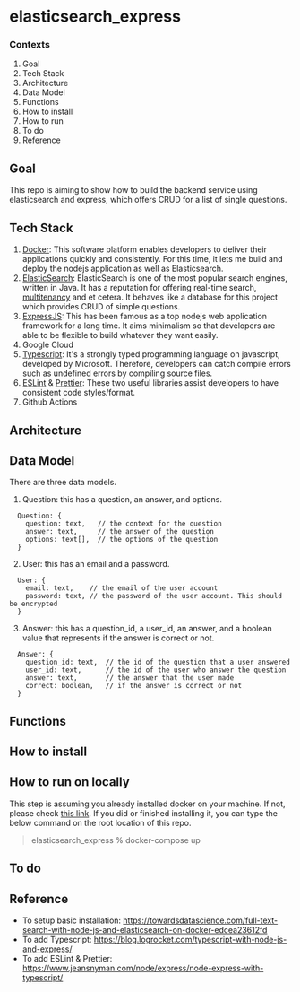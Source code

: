 # elasticsearch_express

### Contexts
1. Goal
2. Tech Stack
3. Architecture
4. Data Model
5. Functions
6. How to install
7. How to run
8. To do
9. Reference

## Goal
This repo is aiming to show how to build the backend service using elasticsearch and express, which offers CRUD for a list of single questions.

## Tech Stack
1. [Docker](https://docs.docker.com/get-started/overview/): This software platform enables developers to deliver their applications quickly and consistently. For this time, it lets me build and deploy the nodejs application as well as Elasticsearch.
2. [ElasticSearch](https://www.elastic.co/guide/en/elasticsearch/reference/current/index.html): ElasticSearch is one of the most popular search engines, written in Java. It has a reputation for offering real-time search, [multitenancy](https://en.wikipedia.org/wiki/Multitenancy) and et cetera. It behaves like a database for this project which provides CRUD of simple questions. 
3. [ExpressJS](https://expressjs.com/): This has been famous as a top nodejs web application framework for a long time.  It aims minimalism so that developers are able to be flexible to build whatever they want easily.
4. Google Cloud
5. [Typescript](https://www.typescriptlang.org/): It's a strongly typed programming language on javascript, developed by Microsoft. Therefore, developers can catch compile errors such as undefined errors by compiling source files. 
6. [ESLint](https://eslint.org/) & [Prettier](https://prettier.io/): These two useful libraries assist developers to have consistent code styles/format.
7. Github Actions

## Architecture

## Data Model
There are three data models.
1. Question: this has a question, an answer, and options.
```
  Question: {
    question: text,   // the context for the question
    answer: text,     // the answer of the question
    options: text[],  // the options of the question
  }
```
2. User: this has an email and a password.
```
  User: {
    email: text,    // the email of the user account
    password: text, // the password of the user account. This should be encrypted
  }
```
3. Answer: this has a question_id, a user_id, an answer, and a boolean value that represents if the answer is correct or not.
```
  Answer: {
    question_id: text,  // the id of the question that a user answered
    user_id: text,      // the id of the user who answer the question
    answer: text,       // the answer that the user made
    correct: boolean,   // if the answer is correct or not
  }
```

## Functions

## How to install

## How to run on locally
This step is assuming you already installed docker on your machine. If not, please check [this link](https://docs.docker.com/desktop/).
If you did or finished installing it, you can type the below command on the root location of this repo.
> elasticsearch_express % docker-compose up

## To do

## Reference
- To setup basic installation: https://towardsdatascience.com/full-text-search-with-node-js-and-elasticsearch-on-docker-edcea23612fd
- To add Typescript: https://blog.logrocket.com/typescript-with-node-js-and-express/
- To add ESLint & Prettier: https://www.jeansnyman.com/node/express/node-express-with-typescript/
